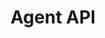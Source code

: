 ---
title: "Agent API"
type: "api-reference"
version: "0.3"
developers_preview: false
desc: "Interact with customers by joining the messaging protocol as an agent."
color: "#ee5201"
---